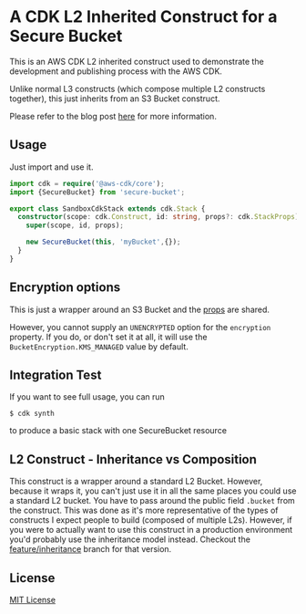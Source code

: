 # A CDK L2 Inherited Construct for a Secure Bucket

This is an AWS CDK L2 inherited construct used to demonstrate the development and publishing process with the AWS CDK.

Unlike normal L3 constructs (which compose multiple L2 constructs together), this just inherits from an S3 Bucket construct.

Please refer to the blog post [here](https://www.matthewbonig.com/2020/01/11/creating-constructs) for more information.


## Usage

Just import and use it.

```typescript
import cdk = require('@aws-cdk/core');
import {SecureBucket} from 'secure-bucket';

export class SandboxCdkStack extends cdk.Stack {
  constructor(scope: cdk.Construct, id: string, props?: cdk.StackProps) {
    super(scope, id, props);

    new SecureBucket(this, 'myBucket',{});
  }
}

```

## Encryption options
This is just a wrapper around an S3 Bucket and the [props](https://docs.aws.amazon.com/cdk/api/latest/docs/@aws-cdk_aws-s3.BucketProps.html) are shared.

However, you cannot supply an `UNENCRYPTED` option for the `encryption` property. If you do, or don't set it at all, it will use the `BucketEncryption.KMS_MANAGED` value by default.

## Integration Test

If you want to see full usage, you can run

```shell script
$ cdk synth
```

to produce a basic stack with one SecureBucket resource

## L2 Construct - Inheritance vs Composition

This construct is a wrapper around a standard L2 Bucket. However, because it wraps it, you can't just use it in all 
the same places you could use a standard L2 bucket. You have to pass around the public field `.bucket` from the construct.
This was done as it's more representative of the types of constructs I expect people to build (composed of multiple L2s). 
However, if you were to actually want to use this construct in a production environment you'd
probably use the inheritance model instead. Checkout the [feature/inheritance](https://github.com/mbonig/secure-bucket/tree/feature/inheritance) branch for that version. 

## License

[MIT License](https://opensource.org/licenses/MIT) 
